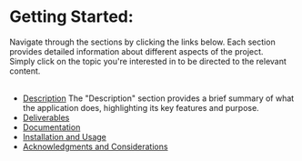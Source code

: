 # Getting Started:

Navigate through the sections by clicking the links below. Each section provides detailed information about different aspects of the project.<br>
Simply click on the topic you're interested in to be directed to the relevant content.<br><br>

- [Description](content/description.md) The "Description" section provides a brief summary of what the application does, highlighting its key features and purpose.
- [Deliverables](content/deliverables.md)
- [Documentation](content/documentation.md)
- [Installation and Usage](content/installation.md)
- [Acknowledgments and Considerations](content/acknowledgments.md)<br>
